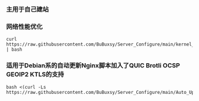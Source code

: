 ### 主用于自己建站
### 网络性能优化
```
curl https://raw.githubusercontent.com/BuBuxsy/Server_Configure/main/kernel_optimization.sh | bash 
```
### 适用于Debian系的自动更新Nginx脚本加入了QUIC Brotli OCSP GEOIP2 KTLS的支持 	
```
bash <(curl -Ls https://raw.githubusercontent.com/BuBuxsy/Server_Configure/main/Auto_Upgrade_Nginx.sh)
```
